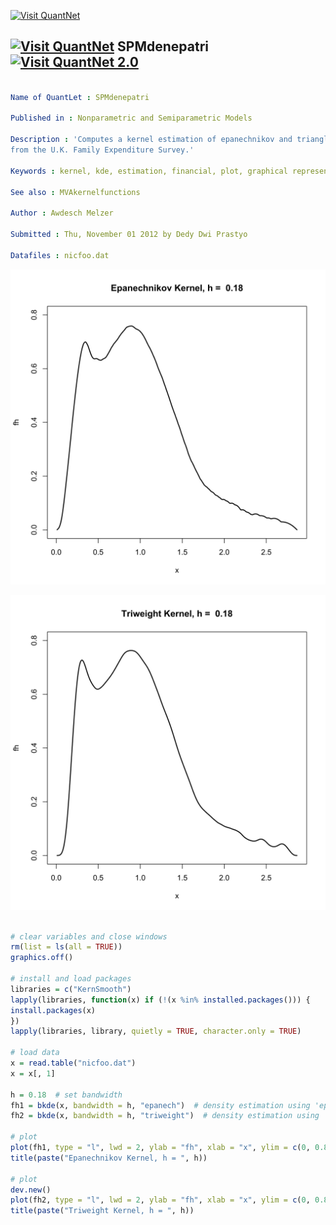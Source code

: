 
[<img src="https://github.com/QuantLet/Styleguide-and-FAQ/blob/master/pictures/banner.png" width="880" alt="Visit QuantNet">](http://quantlet.de/index.php?p=info)

## [<img src="https://github.com/QuantLet/Styleguide-and-Validation-procedure/blob/master/pictures/qloqo.png" alt="Visit QuantNet">](http://quantlet.de/) **SPMdenepatri** [<img src="https://github.com/QuantLet/Styleguide-and-Validation-procedure/blob/master/pictures/QN2.png" width="60" alt="Visit QuantNet 2.0">](http://quantlet.de/d3/ia)

```yaml

Name of QuantLet : SPMdenepatri

Published in : Nonparametric and Semiparametric Models

Description : 'Computes a kernel estimation of epanechnikov and triangle kernel for net-income data
from the U.K. Family Expenditure Survey.'

Keywords : kernel, kde, estimation, financial, plot, graphical representation, data visualization

See also : MVAkernelfunctions

Author : Awdesch Melzer

Submitted : Thu, November 01 2012 by Dedy Dwi Prastyo

Datafiles : nicfoo.dat

```

![Picture1](SPMdenepatri_1-1.png)

![Picture2](SPMdenepatri_2-1.png)


```r

# clear variables and close windows
rm(list = ls(all = TRUE))
graphics.off()

# install and load packages
libraries = c("KernSmooth")
lapply(libraries, function(x) if (!(x %in% installed.packages())) {
install.packages(x)
})
lapply(libraries, library, quietly = TRUE, character.only = TRUE)

# load data
x = read.table("nicfoo.dat")
x = x[, 1]

h = 0.18  # set bandwidth
fh1 = bkde(x, bandwidth = h, "epanech")  # density estimation using 'epanechnikov' kernel
fh2 = bkde(x, bandwidth = h, "triweight")  # density estimation using 'triweight' kenel

# plot
plot(fh1, type = "l", lwd = 2, ylab = "fh", xlab = "x", ylim = c(0, 0.8))
title(paste("Epanechnikov Kernel, h = ", h))

# plot
dev.new()
plot(fh2, type = "l", lwd = 2, ylab = "fh", xlab = "x", ylim = c(0, 0.8))
title(paste("Triweight Kernel, h = ", h))


```
